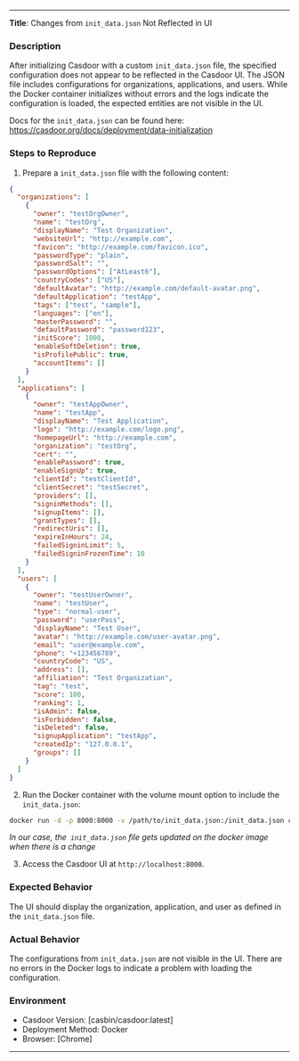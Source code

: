 
---

**Title**: Changes from `init_data.json` Not Reflected in UI

### Description

After initializing Casdoor with a custom `init_data.json` file, the specified configuration does not appear to be reflected in the Casdoor UI. The JSON file includes configurations for organizations, applications, and users. While the Docker container initializes without errors and the logs indicate the configuration is loaded, the expected entities are not visible in the UI.

Docs for the `init_data.json` can be found here:
https://casdoor.org/docs/deployment/data-initialization

### Steps to Reproduce

1. Prepare a `init_data.json` file with the following content:

```json
{
  "organizations": [
    {
      "owner": "testOrgOwner",
      "name": "testOrg",
      "displayName": "Test Organization",
      "websiteUrl": "http://example.com",
      "favicon": "http://example.com/favicon.ico",
      "passwordType": "plain",
      "passwordSalt": "",
      "passwordOptions": ["AtLeast6"],
      "countryCodes": ["US"],
      "defaultAvatar": "http://example.com/default-avatar.png",
      "defaultApplication": "testApp",
      "tags": ["test", "sample"],
      "languages": ["en"],
      "masterPassword": "",
      "defaultPassword": "password123",
      "initScore": 1000,
      "enableSoftDeletion": true,
      "isProfilePublic": true,
      "accountItems": []
    }
  ],
  "applications": [
    {
      "owner": "testAppOwner",
      "name": "testApp",
      "displayName": "Test Application",
      "logo": "http://example.com/logo.png",
      "homepageUrl": "http://example.com",
      "organization": "testOrg",
      "cert": "",
      "enablePassword": true,
      "enableSignUp": true,
      "clientId": "testClientId",
      "clientSecret": "testSecret",
      "providers": [],
      "signinMethods": [],
      "signupItems": [],
      "grantTypes": [],
      "redirectUris": [],
      "expireInHours": 24,
      "failedSigninLimit": 5,
      "failedSigninFrozenTime": 10
    }
  ],
  "users": [
    {
      "owner": "testUserOwner",
      "name": "testUser",
      "type": "normal-user",
      "password": "userPass",
      "displayName": "Test User",
      "avatar": "http://example.com/user-avatar.png",
      "email": "user@example.com",
      "phone": "+123456789",
      "countryCode": "US",
      "address": [],
      "affiliation": "Test Organization",
      "tag": "test",
      "score": 100,
      "ranking": 1,
      "isAdmin": false,
      "isForbidden": false,
      "isDeleted": false,
      "signupApplication": "testApp",
      "createdIp": "127.0.0.1",
      "groups": []
    }
  ]
}
```

2. Run the Docker container with the volume mount option to include the `init_data.json`:

```bash
docker run -d -p 8000:8000 -v /path/to/init_data.json:/init_data.json casdoor/casdoor:latest
```

*In our case, the` init_data.json` file gets updated on the docker image when there is a change*

3. Access the Casdoor UI at `http://localhost:8000`.

### Expected Behavior

The UI should display the organization, application, and user as defined in the `init_data.json` file.

### Actual Behavior

The configurations from `init_data.json` are not visible in the UI. There are no errors in the Docker logs to indicate a problem with loading the configuration.

### Environment

- Casdoor Version: [casbin/casdoor:latest]
- Deployment Method: Docker
- Browser: [Chrome]

---
